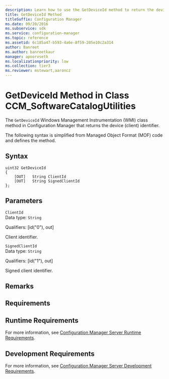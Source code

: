 ```yaml
---
description: Learn how to use the GetDeviceId method to return the device (client) identifier.
title: GetDeviceId Method
titleSuffix: Configuration Manager
ms.date: 09/20/2016
ms.subservice: sdk
ms.service: configuration-manager
ms.topic: reference
ms.assetid: 6c185a47-b593-4a6e-8f59-205e10c2a314
author: Banreet
ms.author: banreetkaur
manager: apoorvseth
ms.localizationpriority: low
ms.collection: tier3
ms.reviewer: mstewart,aaroncz 
---
```

# GetDeviceId Method in Class CCM_SoftwareCatalogUtilities
The `GetDeviceId` Windows Management Instrumentation (WMI) class method in Configuration Manager that returns the device (client) identifier.   

 The following syntax is simplified from Managed Object Format (MOF) code and defines the method.  

## Syntax  

```  
uint32 GetDeviceId   
{  
    [OUT]   String ClientId  
    [OUT]   String SignedClientId  
};  
```  

## Parameters  
 `ClientId`  
 Data type: `String`  

 Qualifiers: [id("0"), out]  

 Client identifier.    

 `SignedClientId`  
 Data type: `String`  

 Qualifiers: [id("1"), out]  

 Signed client identifier.    

## Remarks  

## Requirements  

## Runtime Requirements  
 For more information, see [Configuration Manager Server Runtime Requirements](../../../../../develop/core/reqs/server-runtime-requirements.md).  

## Development Requirements  
 For more information, see [Configuration Manager Server Development Requirements](../../../../../develop/core/reqs/server-development-requirements.md).
